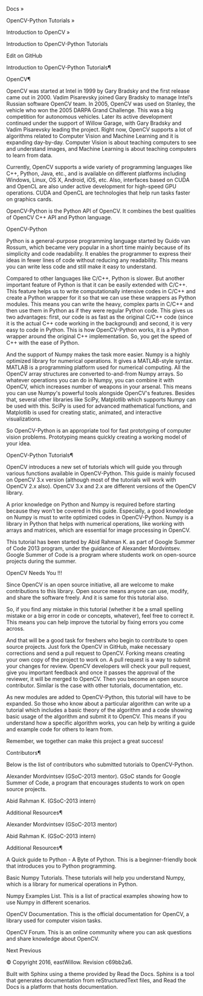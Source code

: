 Docs »

OpenCV-Python Tutorials »

Introduction to OpenCV »

Introduction to OpenCV-Python Tutorials

Edit on GitHub

Introduction to OpenCV-Python Tutorials¶

OpenCV¶

OpenCV was started at Intel in 1999 by Gary Bradsky and the first release came out in 2000. Vadim Pisarevsky joined Gary Bradsky to manage Intel’s Russian software OpenCV team. In 2005, OpenCV was used on Stanley, the vehicle who won the 2005 DARPA Grand Challenge. This was a big competition for autonomous vehicles. Later its active development continued under the support of Willow Garage, with Gary Bradsky and Vadim Pisarevsky leading the project. Right now, OpenCV supports a lot of algorithms related to Computer Vision and Machine Learning and it is expanding day-by-day. Computer Vision is about teaching computers to see and understand images, and Machine Learning is about teaching computers to learn from data.

Currently, OpenCV supports a wide variety of programming languages like C++, Python, Java, etc., and is available on different platforms including Windows, Linux, OS X, Android, iOS, etc. Also, interfaces based on CUDA and OpenCL are also under active development for high-speed GPU operations. CUDA and OpenCL are technologies that help run tasks faster on graphics cards.

OpenCV-Python is the Python API of OpenCV. It combines the best qualities of OpenCV C++ API and Python language.

OpenCV-Python

Python is a general-purpose programming language started by Guido van Rossum, which became very popular in a short time mainly because of its simplicity and code readability. It enables the programmer to express their ideas in fewer lines of code without reducing any readability. This means you can write less code and still make it easy to understand.

Compared to other languages like C/C++, Python is slower. But another important feature of Python is that it can be easily extended with C/C++. This feature helps us to write computationally intensive codes in C/C++ and create a Python wrapper for it so that we can use these wrappers as Python modules. This means you can write the heavy, complex parts in C/C++ and then use them in Python as if they were regular Python code. This gives us two advantages: first, our code is as fast as the original C/C++ code (since it is the actual C++ code working in the background) and second, it is very easy to code in Python. This is how OpenCV-Python works, it is a Python wrapper around the original C++ implementation. So, you get the speed of C++ with the ease of Python.

And the support of Numpy makes the task more easier. Numpy is a highly optimized library for numerical operations. It gives a MATLAB-style syntax. MATLAB is a programming platform used for numerical computing. All the OpenCV array structures are converted to-and-from Numpy arrays. So whatever operations you can do in Numpy, you can combine it with OpenCV, which increases number of weapons in your arsenal. This means you can use Numpy's powerful tools alongside OpenCV's features. Besides that, several other libraries like SciPy, Matplotlib which supports Numpy can be used with this. SciPy is used for advanced mathematical functions, and Matplotlib is used for creating static, animated, and interactive visualizations.

So OpenCV-Python is an appropriate tool for fast prototyping of computer vision problems. Prototyping means quickly creating a working model of your idea.

OpenCV-Python Tutorials¶

OpenCV introduces a new set of tutorials which will guide you through various functions available in OpenCV-Python. This guide is mainly focused on OpenCV 3.x version (although most of the tutorials will work with OpenCV 2.x also). OpenCV 3.x and 2.x are different versions of the OpenCV library.

A prior knowledge on Python and Numpy is required before starting because they won’t be covered in this guide. Especially, a good knowledge on Numpy is must to write optimized codes in OpenCV-Python. Numpy is a library in Python that helps with numerical operations, like working with arrays and matrices, which are essential for image processing in OpenCV.

This tutorial has been started by Abid Rahman K. as part of Google Summer of Code 2013 program, under the guidance of Alexander Mordvintsev. Google Summer of Code is a program where students work on open-source projects during the summer.

OpenCV Needs You !!!

Since OpenCV is an open source initiative, all are welcome to make contributions to this library. Open source means anyone can use, modify, and share the software freely. And it is same for this tutorial also.

So, if you find any mistake in this tutorial (whether it be a small spelling mistake or a big error in code or concepts, whatever), feel free to correct it. This means you can help improve the tutorial by fixing errors you come across.

And that will be a good task for freshers who begin to contribute to open source projects. Just fork the OpenCV in GitHub, make necessary corrections and send a pull request to OpenCV. Forking means creating your own copy of the project to work on. A pull request is a way to submit your changes for review. OpenCV developers will check your pull request, give you important feedback and once it passes the approval of the reviewer, it will be merged to OpenCV. Then you become an open source contributor. Similar is the case with other tutorials, documentation, etc.

As new modules are added to OpenCV-Python, this tutorial will have to be expanded. So those who know about a particular algorithm can write up a tutorial which includes a basic theory of the algorithm and a code showing basic usage of the algorithm and submit it to OpenCV. This means if you understand how a specific algorithm works, you can help by writing a guide and example code for others to learn from.

Remember, we together can make this project a great success!

Contributors¶

Below is the list of contributors who submitted tutorials to OpenCV-Python.

Alexander Mordvintsev (GSoC-2013 mentor). GSoC stands for Google Summer of Code, a program that encourages students to work on open source projects.

Abid Rahman K. (GSoC-2013 intern)

Additional Resources¶

Alexander Mordvintsev (GSoC-2013 mentor)

Abid Rahman K. (GSoC-2013 intern)

Additional Resources¶

A Quick guide to Python - A Byte of Python. This is a beginner-friendly book that introduces you to Python programming.

Basic Numpy Tutorials. These tutorials will help you understand Numpy, which is a library for numerical operations in Python.

Numpy Examples List. This is a list of practical examples showing how to use Numpy in different scenarios.

OpenCV Documentation. This is the official documentation for OpenCV, a library used for computer vision tasks.

OpenCV Forum. This is an online community where you can ask questions and share knowledge about OpenCV.

Next Previous

© Copyright 2016, eastWillow. Revision c69bb2a6.

Built with Sphinx using a theme provided by Read the Docs. Sphinx is a tool that generates documentation from reStructuredText files, and Read the Docs is a platform that hosts documentation.